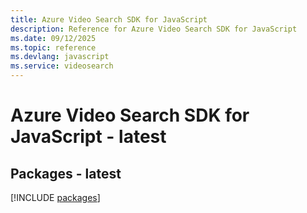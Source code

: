 ```yaml
---
title: Azure Video Search SDK for JavaScript
description: Reference for Azure Video Search SDK for JavaScript
ms.date: 09/12/2025
ms.topic: reference
ms.devlang: javascript
ms.service: videosearch
---
```

# Azure Video Search SDK for JavaScript - latest
## Packages - latest
[!INCLUDE [packages](video-search-index.md)]